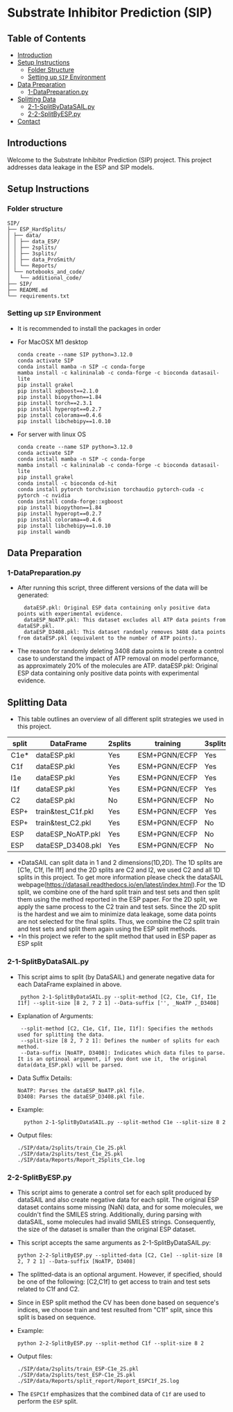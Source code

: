 # Substrate Inhibitor Prediction (SIP)

## Table of Contents

- [Introduction](#introduction)
- [Setup Instructions](#setup-instructions)
  - [Folder Structure](#folder-structure)
  - [Setting up `SIP` Environment](#setting-up-sip-environment)
- [Data Preparation](#data-preparation)
  - [1-DataPreparation.py](#1-datapreparation.py)
- [Splitting Data](#splitting-data-)
  - [2-1-SplitByDataSAIL.py](#2-1-splitbydatasailpy)
  - [2-2-SplitByESP.py](#2-2-splitbyesppy)
- [Contact](#contact)

## Introductions

Welcome to the Substrate Inhibitor Prediction (SIP) project. This project addresses data leakage in the ESP and SIP models. 

## Setup Instructions
###  Folder structure
```
SIP/
├── ESP_HardSplits/
│ ├── data/
│ │ ├── data_ESP/
│ │ ├── 2splits/
│ │ ├── 3splits/
│ │ ├── data_ProSmith/
│ │ └── Reports/
│ └── notebooks_and_code/
│   └── additional_code/
├── SIP/
├── README.md
└── requirements.txt
```

### Setting up `SIP` Environment
* It is recommended to install the packages in order

* For MacOSX M1 desktop 

      conda create --name SIP python=3.12.0
      conda activate SIP
      conda install mamba -n SIP -c conda-forge
      mamba install -c kalininalab -c conda-forge -c bioconda datasail-lite
      pip install grakel
      pip install xgboost==2.1.0
      pip install biopython==1.84
      pip install torch==2.3.1
      pip install hyperopt==0.2.7
      pip install colorama==0.4.6
      pip install libchebipy==1.0.10

* For server with linux OS

      conda create --name SIP python=3.12.0
      conda activate SIP
      conda install mamba -n SIP -c conda-forge
      mamba install -c kalininalab -c conda-forge -c bioconda datasail-lite
      pip install grakel
      conda install -c bioconda cd-hit
      conda install pytorch torchvision torchaudio pytorch-cuda -c pytorch -c nvidia
      conda install conda-forge::xgboost
      pip install biopython==1.84
      pip install hyperopt==0.2.7
      pip install colorama==0.4.6
      pip install libchebipy==1.0.10
      pip install wandb

## Data Preparation

### 1-DataPreparation.py 

* After running this script, three different versions of the data will be generated:

        dataESP.pkl: Original ESP data containing only positive data points with experimental evidence.
        dataESP_NoATP.pkl: This dataset excludes all ATP data points from dataESP.pkl.
        dataESP_D3408.pkl: This dataset randomly removes 3408 data points from dataESP.pkl (equivalent to the number of ATP points).


* The reason for randomly deleting 3408 data points is to create a control case to understand the impact of ATP removal on model performance, as approximately 20% of the molecules are ATP. dataESP.pkl: Original ESP data containing only positive data points with experimental evidence.




## Splitting Data 
* This table outlines an overview of all  different split strategies we used in this project.

| split | DataFrame          | 2splits | training      | 3splits | training      |
|-------|--------------------|---------|---------------|---------|---------------|
| C1e*  | dataESP.pkl        | Yes     | ESM+PGNN/ECFP | Yes     | ESM+PGNN/ECFP |
| C1f   | dataESP.pkl        | Yes     | ESM+PGNN/ECFP | Yes     | ESM+PGNN/ECFP |
| I1e   | dataESP.pkl        | Yes     | ESM+PGNN/ECFP | Yes     | ESM+PGNN/ECFP |
| I1f   | dataESP.pkl        | Yes     | ESM+PGNN/ECFP | Yes     | ESM+PGNN/ECFP |
| C2    | dataESP.pkl        | No      | ESM+PGNN/ECFP | No      |               |
| ESP+  | train&test_C1f.pkl | Yes     | ESM+PGNN/ECFP | Yes     | ESM+PGNN/ECFP |
| ESP+  | train&test_C2.pkl  | Yes     | ESM+PGNN/ECFP | No      |               |
| ESP   | dataESP_NoATP.pkl  | Yes     | ESM+PGNN/ECFP | No      |               |
| ESP   | dataESP_D3408.pkl  | Yes     | ESM+PGNN/ECFP | No      |               |

* *DataSAIL can split data in 1 and 2 dimensions(1D,2D). The 1D splits are [C1e, C1f, I1e I1f] and the 2D splits are C2 and I2, we used C2 and all 1D splits in this project. To get more information please check the dataSAIL webpage(https://datasail.readthedocs.io/en/latest/index.html).For the 1D split, we combine one of the hard split train and test sets and then split them using the method reported in the ESP paper. For the 2D split, we apply the same process to the C2 train and test sets. Since the 2D split is the hardest and we aim to minimize data leakage, some data points are not selected for the final splits. Thus, we combine the C2 split train and test sets and split them again using the ESP split methods.
* +In this project we refer to the split method that used in ESP paper as ESP split
### 2-1-SplitByDataSAIL.py
* This script aims to split (by DataSAIL) and generate negative data for each DataFrame explained in above.

       python 2-1-SplitByDataSAIL.py --split-method [C2, C1e, C1f, I1e I1f] --split-size [8 2, 7 2 1] --Data-suffix ['', _NoATP ,_D3408]

* Explanation of Arguments:

       --split-method [C2, C1e, C1f, I1e, I1f]: Specifies the methods used for splitting the data.
       --split-size [8 2, 7 2 1]: Defines the number of splits for each method.
       --Data-suffix [NoATP, D3408]: Indicates which data files to parse. It is an optinoal argument, if you dont use it,  the original data(data_ESP.pkl) will be parsed.

* Data Suffix Details:

      NoATP: Parses the dataESP_NoATP.pkl file.
      D3408: Parses the dataESP_D3408.pkl file.

* Example:

        python 2-1-SplitByDataSAIL.py --split-method C1e --split-size 8 2 

* Output files:

      ./SIP/data/2splits/train_C1e_2S.pkl
      ./SIP/data/2splits/test_C1e_2S.pkl
      ./SIP/data/Reports/Report_2Splits_C1e.log

### 2-2-SplitByESP.py
* This script aims to generate a control set for each split produced by dataSAIL and also create negative data for each split. The original ESP dataset contains some missing (NaN) data, and for some molecules, we couldn't find the SMILES string. Additionally, during parsing with dataSAIL, some molecules had invalid SMILES strings. Consequently, the size of the dataset is smaller than the original ESP dataset.

* This script accepts the same arguments as 2-1-SplitByDataSAIL.py:

      python 2-2-SplitByESP.py --splitted-data [C2, C1e] --split-size [8 2, 7 2 1] --Data-suffix [NoATP, D3408]

* The splitted-data is an optional argument. However, if specified, should be one of the following: [C2,C1f] to get access to train and test sets related to C1f and C2.
* Since in ESP split method the CV has been done based on sequence's indices, we choose train and test resulted from "C1f" split, since this split is based on sequence.


* Example:

      python 2-2-SplitByESP.py --split-method C1f --split-size 8 2 

* Output files:

      ./SIP/data/2splits/train_ESP-C1e_2S.pkl
      ./SIP/data/2splits/test_ESP-C1e_2S.pkl
      ./SIP/data/Reports/split_report/Report_ESPC1f_2S.log
* The `ESPC1f` emphasizes that the combined data of `C1f` are used to perform the `ESP` split.